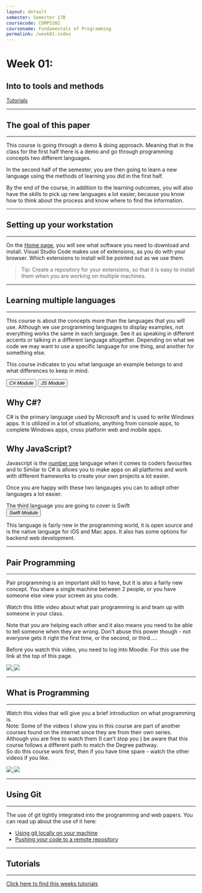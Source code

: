 ```yaml
---
layout: default
semester: Semester 17B
coursecode: COMP5202
coursename: Fundamentals of Programming
permalink: /week01-index
---
```


# Week 01:
## Into to tools and methods

<a href="./week01-tutorial.html" class="btn btn-primary">Tutorials</a> 

---

## The goal of this paper

---

This course is going through a demo & doing approach. Meaning that in the class for the first half there is a demo and go through programming concepts two different languages.

In the second half of the semester, you are then going to learn a new language using the methods of learning you did in the first half.

By the end of the course, in addition to the learning outcomes, you will also have the skills to pick up new languages a lot easier, because you know how to think about the process and know where to find the information.

---

## Setting up your workstation

---

On the [Home page](./), you will see what software you need to download and install. Visual Studio Code makes use of extensions, as you do with your browser. Which extensions to install will be pointed out as we use them.

> Tip: Create a repository for your extensions, so that it is easy to install them when you are working on multiple machines.

---

## Learning multiple languages

---

This course is about the concepts more than the languages that you will use. Although we use programming languages to display examples, not everything works the same in each language. See it as speaking in different accents or talking in a different language altogether. Depending on what we code we may want to use a specific language for one thing, and another for something else.

This course indicates to you what language an example belongs to and what differences to keep in mind.

<button class="iconlrg btn btn-info"><i class="devicon-csharp-plain">  C# Module</i></button>
<button class="iconlrg btn btn-warning"><i class="devicon-javascript-plain">  JS Module</i></button>

## Why C#?
C# is the primary language used by Microsoft and is used to write Windows apps. It is utilized in a lot of situations, anything from console apps, to complete Windows apps, cross platform web and mobile apps.

## Why JavaScript?
Javascript is the [number one](https://insights.stackoverflow.com/survey/2017#most-popular-technologies) language when it comes to coders favourites and to 
Similar to C# is allows you to make apps on all platforms and work with different frameworks to create your own projects a lot easier. 

Once you are happy with these two langauges you can to adopt other languages a lot easier.
 
The third language you are going to cover is Swift  
<button class="iconlrg btn btn-danger"><i class="devicon-swift-plain">  Swift Module</i></button>

This language is fairly new in the programming world, it is open source and is the native language for iOS and Mac apps. It also has some options for backend web development.

---

## Pair Programming

---

Pair programming is an important skill to have, but it is also a fairly new concept. You share a single machine between 2 people, or you have someone else view your screen as you code.

Watch this little video about what pair programming is and team up with someone in your class.

Note that you are helping each other and it also means you need to be able to tell someone when they are wrong. Don't abuse this power though - not everyone gets it right the first time, or the second, or third.....

Before you watch this video, you need to log into Moodle.
For this use the link at the top of this page.

<a href="https://www.lynda.com/Web-Design-tutorials/Web-Career-Clinic/432037-2.html" target="_blank">
    <span class="images">
        <img src="./assets/images/Lynda-Pair-Programming.jpg" >
        <img class="playbtn playbtn2" src="./assets/images/playbtn.png" >
    </span>
</a>



---

## What is Programming

---

Watch this video that will give you a brief introduction on what programming is.  
Note: Some of the videos I show you in this course are part of another courses found on the internet since they are from their own series.  
Although you are free to watch them (I can't stop you ) be aware that this course follows a different path to match the Degree pathway.  
So do this course work first, then if you have time spare - watch the other videos if you like.  

<a href="https://app.pluralsight.com/player?author=simon-allardice&name=what-is-programming-m1&mode=live&clip=3&course=what-is-programming" target="_blank">
    <span class="images">
        <img src="./assets/images/pluralsight.png" >
        <img class="playbtn" src="./assets/images/playbtn.png" >
    </span>
</a>

---

## Using Git

---

The use of git tightly integrated into the programming and web papers.
You can read up about the use of it here:

* [Using git locally on your machine](/setup-git)
* [Pushing your code to a remote repository](/remote-git)

---

## Tutorials

---

[Click here to find this weeks tutorials](./week01-tutorial)